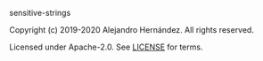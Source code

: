 [comment]: <> (Don't edit this file!)
[comment]: <> (It is automatically updated after every release of https://github.com/alejandrohdezma/.github)
[comment]: <> (If you want to suggest a change, please open a PR or issue in that repository)

sensitive-strings

Copyright (c) 2019-2020 Alejandro Hernández. All rights reserved.

Licensed under Apache-2.0. See [LICENSE](LICENSE.md) for terms.